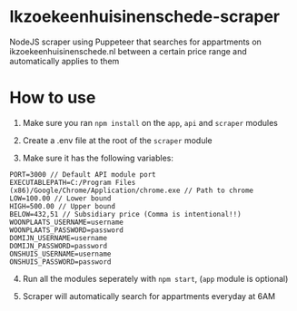 # Ikzoekeenhuisinenschede-scraper
NodeJS scraper using Puppeteer that searches for appartments on ikzoekeenhuisinenschede.nl between a certain price range and automatically applies to them

# How to use
1. Make sure you ran `npm install` on the `app`, `api` and `scraper` modules

2. Create a .env file at the root of the `scraper` module

3. Make sure it has the following variables:

```
PORT=3000 // Default API module port
EXECUTABLEPATH=C:/Program Files (x86)/Google/Chrome/Application/chrome.exe // Path to chrome
LOW=100.00 // Lower bound
HIGH=500.00 // Upper bound
BELOW=432,51 // Subsidiary price (Comma is intentional!!)
WOONPLAATS_USERNAME=username
WOONPLAATS_PASSWORD=password
DOMIJN_USERNAME=username
DOMIJN_PASSWORD=password
ONSHUIS_USERNAME=username
ONSHUIS_PASSWORD=password
```

4. Run all the modules seperately with `npm start`, (`app` module is optional)

5. Scraper will automatically search for appartments everyday at 6AM
